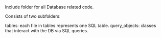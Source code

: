 Include folder for all Database related code.

Consists of two subfolders:

tables: each file in tables represents one SQL table.
query_objects: classes that interact with the DB via SQL queries.